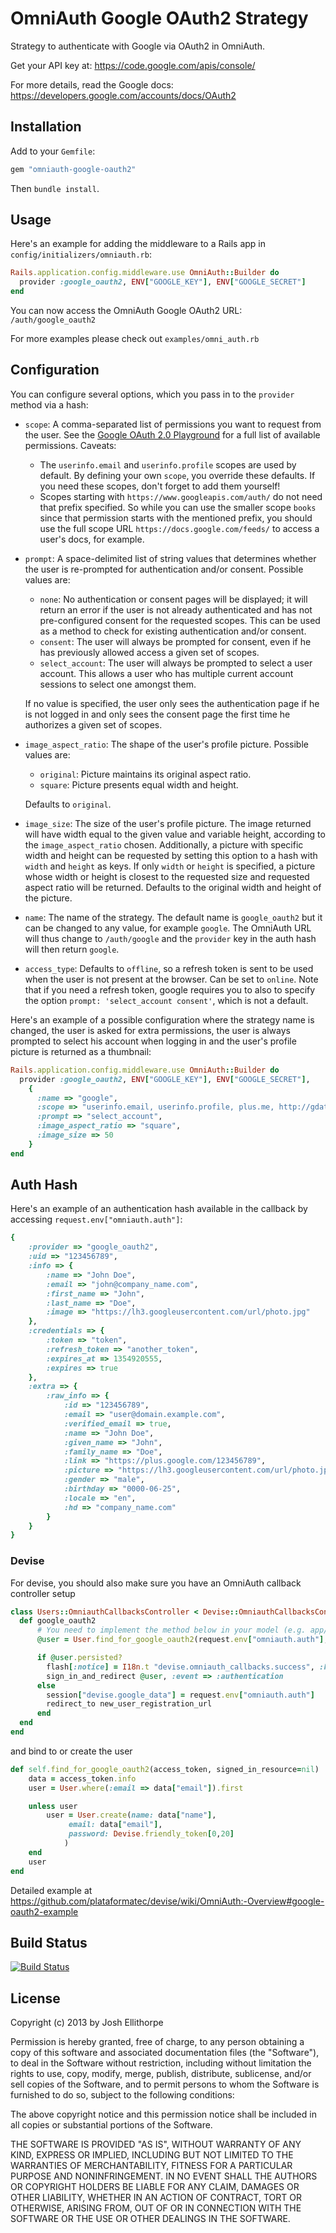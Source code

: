 # OmniAuth Google OAuth2 Strategy

Strategy to authenticate with Google via OAuth2 in OmniAuth.

Get your API key at: https://code.google.com/apis/console/

For more details, read the Google docs: https://developers.google.com/accounts/docs/OAuth2

## Installation

Add to your `Gemfile`:

```ruby
gem "omniauth-google-oauth2"
```

Then `bundle install`.

## Usage

Here's an example for adding the middleware to a Rails app in `config/initializers/omniauth.rb`:

```ruby
Rails.application.config.middleware.use OmniAuth::Builder do
  provider :google_oauth2, ENV["GOOGLE_KEY"], ENV["GOOGLE_SECRET"]
end
```

You can now access the OmniAuth Google OAuth2 URL: `/auth/google_oauth2`

For more examples please check out `examples/omni_auth.rb`

## Configuration

You can configure several options, which you pass in to the `provider` method via a hash:

* `scope`: A comma-separated list of permissions you want to request from the user. See the [Google OAuth 2.0 Playground](https://developers.google.com/oauthplayground/) for a full list of available permissions. Caveats:
  * The `userinfo.email` and `userinfo.profile` scopes are used by default. By defining your own `scope`, you override these defaults. If you need these scopes, don't forget to add them yourself!
  * Scopes starting with `https://www.googleapis.com/auth/` do not need that prefix specified. So while you can use the smaller scope `books` since that permission starts with the mentioned prefix, you should use the full scope URL `https://docs.google.com/feeds/` to access a user's docs, for example.
* `prompt`: A space-delimited list of string values that determines whether the user is re-prompted for authentication and/or consent. Possible values are:
  * `none`: No authentication or consent pages will be displayed; it will return an error if the user is not already authenticated and has not pre-configured consent for the requested scopes. This can be used as a method to check for existing authentication and/or consent.
  * `consent`: The user will always be prompted for consent, even if he has previously allowed access a given set of scopes.
  * `select_account`: The user will always be prompted to select a user account. This allows a user who has multiple current account sessions to select one amongst them.

  If no value is specified, the user only sees the authentication page if he is not logged in and only sees the consent page the first time he authorizes a given set of scopes.

* `image_aspect_ratio`: The shape of the user's profile picture. Possible values are:
  * `original`: Picture maintains its original aspect ratio.
  * `square`: Picture presents equal width and height.

  Defaults to `original`.

* `image_size`: The size of the user's profile picture. The image returned will have width equal to the given value and variable height, according to the `image_aspect_ratio` chosen. Additionally, a picture with specific width and height can be requested by setting this option to a hash with `width` and `height` as keys. If only `width` or `height` is specified, a picture whose width or height is closest to the requested size and requested aspect ratio will be returned. Defaults to the original width and height of the picture.

* `name`: The name of the strategy. The default name is `google_oauth2` but it can be changed to any value, for example `google`. The OmniAuth URL will thus change to `/auth/google` and the `provider` key in the auth hash will then return `google`.

* `access_type`: Defaults to `offline`, so a refresh token is sent to be used when the user is not present at the browser. Can be set to `online`. Note that if you need a refresh token, google requires you to also to specify the option `prompt: 'select_account consent'`, which is not a default.

Here's an example of a possible configuration where the strategy name is changed, the user is asked for extra permissions, the user is always prompted to select his account when logging in and the user's profile picture is returned as a thumbnail:

```ruby
Rails.application.config.middleware.use OmniAuth::Builder do
  provider :google_oauth2, ENV["GOOGLE_KEY"], ENV["GOOGLE_SECRET"],
    {
      :name => "google",
      :scope => "userinfo.email, userinfo.profile, plus.me, http://gdata.youtube.com",
      :prompt => "select_account",
      :image_aspect_ratio => "square",
      :image_size => 50
    }
end
```

## Auth Hash

Here's an example of an authentication hash available in the callback by accessing `request.env["omniauth.auth"]`:

```ruby
{
    :provider => "google_oauth2",
    :uid => "123456789",
    :info => {
        :name => "John Doe",
        :email => "john@company_name.com",
        :first_name => "John",
        :last_name => "Doe",
        :image => "https://lh3.googleusercontent.com/url/photo.jpg"
    },
    :credentials => {
        :token => "token",
        :refresh_token => "another_token",
        :expires_at => 1354920555,
        :expires => true
    },
    :extra => {
        :raw_info => {
            :id => "123456789",
            :email => "user@domain.example.com",
            :verified_email => true,
            :name => "John Doe",
            :given_name => "John",
            :family_name => "Doe",
            :link => "https://plus.google.com/123456789",
            :picture => "https://lh3.googleusercontent.com/url/photo.jpg",
            :gender => "male",
            :birthday => "0000-06-25",
            :locale => "en",
            :hd => "company_name.com"
        }
    }
}
```

### Devise

For devise, you should also make sure you have an OmniAuth callback controller setup

```ruby
class Users::OmniauthCallbacksController < Devise::OmniauthCallbacksController
  def google_oauth2
      # You need to implement the method below in your model (e.g. app/models/user.rb)
      @user = User.find_for_google_oauth2(request.env["omniauth.auth"], current_user)

      if @user.persisted?
        flash[:notice] = I18n.t "devise.omniauth_callbacks.success", :kind => "Google"
        sign_in_and_redirect @user, :event => :authentication
      else
        session["devise.google_data"] = request.env["omniauth.auth"]
        redirect_to new_user_registration_url
      end
  end
end
```

and bind to or create the user

```ruby
def self.find_for_google_oauth2(access_token, signed_in_resource=nil)
    data = access_token.info
    user = User.where(:email => data["email"]).first

    unless user
        user = User.create(name: data["name"],
             email: data["email"],
             password: Devise.friendly_token[0,20]
            )
    end
    user
end
```
Detailed example at https://github.com/plataformatec/devise/wiki/OmniAuth:-Overview#google-oauth2-example

## Build Status
[![Build Status](https://travis-ci.org/zquestz/omniauth-google-oauth2.png)](https://travis-ci.org/zquestz/omniauth-google-oauth2)


## License

Copyright (c) 2013 by Josh Ellithorpe

Permission is hereby granted, free of charge, to any person obtaining a copy of this software and associated documentation files (the "Software"), to deal in the Software without restriction, including without limitation the rights to use, copy, modify, merge, publish, distribute, sublicense, and/or sell copies of the Software, and to permit persons to whom the Software is furnished to do so, subject to the following conditions:

The above copyright notice and this permission notice shall be included in all copies or substantial portions of the Software.

THE SOFTWARE IS PROVIDED "AS IS", WITHOUT WARRANTY OF ANY KIND, EXPRESS OR IMPLIED, INCLUDING BUT NOT LIMITED TO THE WARRANTIES OF MERCHANTABILITY, FITNESS FOR A PARTICULAR PURPOSE AND NONINFRINGEMENT. IN NO EVENT SHALL THE AUTHORS OR COPYRIGHT HOLDERS BE LIABLE FOR ANY CLAIM, DAMAGES OR OTHER LIABILITY, WHETHER IN AN ACTION OF CONTRACT, TORT OR OTHERWISE, ARISING FROM, OUT OF OR IN CONNECTION WITH THE SOFTWARE OR THE USE OR OTHER DEALINGS IN THE SOFTWARE.
